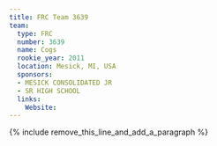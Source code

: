 ```yaml
---
title: FRC Team 3639
team:
  type: FRC
  number: 3639
  name: Cogs
  rookie_year: 2011
  location: Mesick, MI, USA
  sponsors:
  - MESICK CONSOLIDATED JR
  - SR HIGH SCHOOL
  links:
    Website:
---
```


{% include remove_this_line_and_add_a_paragraph %}